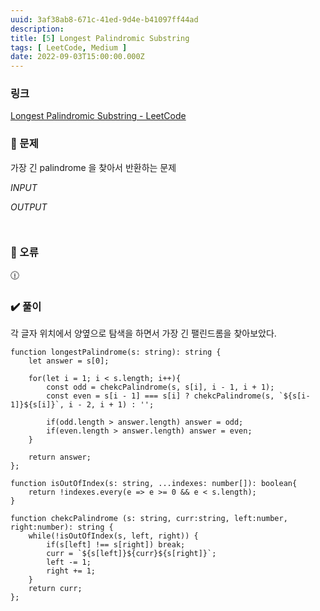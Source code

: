 ```yaml
---
uuid: 3af38ab8-671c-41ed-9d4e-b41097ff44ad
description: 
title: [5] Longest Palindromic Substring
tags: [ LeetCode, Medium ]
date: 2022-09-03T15:00:00.000Z
---
```








### 링크

[Longest Palindromic Substring - LeetCode](https://leetcode.com/problems/longest-palindromic-substring/)

### 📝 문제

가장 긴 palindrome 을 찾아서 반환하는 문제

*INPUT*

*OUTPUT*

```jsx

```

```jsx

```

### 🚨 오류

<aside>
🕧

</aside>

### ✔️ 풀이

각 글자 위치에서 양옆으로 탐색을 하면서 가장 긴 팰린드롬을 찾아보았다.

```tsx
function longestPalindrome(s: string): string {
    let answer = s[0];
    
    for(let i = 1; i < s.length; i++){
        const odd = chekcPalindrome(s, s[i], i - 1, i + 1);
        const even = s[i - 1] === s[i] ? chekcPalindrome(s, `${s[i-1]}${s[i]}`, i - 2, i + 1) : '';
        
        if(odd.length > answer.length) answer = odd;
        if(even.length > answer.length) answer = even;
    }
    
    return answer;
};

function isOutOfIndex(s: string, ...indexes: number[]): boolean{
    return !indexes.every(e => e >= 0 && e < s.length);
}

function chekcPalindrome (s: string, curr:string, left:number, right:number): string {
    while(!isOutOfIndex(s, left, right)) {
        if(s[left] !== s[right]) break;
        curr = `${s[left]}${curr}${s[right]}`;
        left -= 1;
        right += 1;
    }
    return curr;
};
```